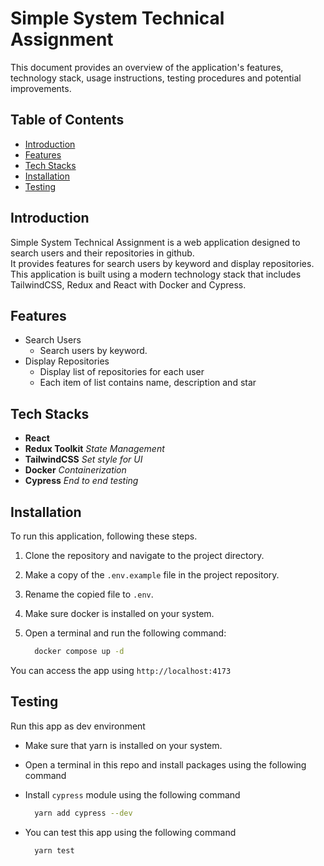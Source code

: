 # Simple System Technical Assignment

This document provides an overview of the application's features, technology stack, usage instructions, testing procedures and potential improvements.

## Table of Contents

- [Introduction](#introduction)
- [Features](#features)
- [Tech Stacks](#tech-stacks)
- [Installation](#installation)
- [Testing](#testing)

## Introduction

Simple System Technical Assignment is a web application designed to search users and their repositories in github.\
It provides features for search users by keyword and display repositories. \
This application is built using a modern technology stack that includes TailwindCSS, Redux and React with Docker and Cypress.

## Features

- Search Users
  - Search users by keyword.
- Display Repositories
  - Display list of repositories for each user
  - Each item of list contains name, description and star

## Tech Stacks

- **React**
- **Redux Toolkit** *State Management*
- **TailwindCSS** *Set style for UI*
- **Docker** *Containerization*
- **Cypress** *End to end testing*

## Installation

To run this application, following these steps.

1. Clone the repository and navigate to the project directory.
2. Make a copy of the `.env.example` file in the project repository.
3. Rename the copied file to `.env`.
4. Make sure docker is installed on your system.
5. Open a terminal and run the following command:

    ```bash
      docker compose up -d
    ```

You can access the app using `http://localhost:4173`

## Testing

Run this app as dev environment

- Make sure that yarn is installed on your system.
- Open a terminal in this repo and install packages using the following command
- Install `cypress` module using the following command

    ```bash
      yarn add cypress --dev
    ```

- You can test this app using the following command

    ```bash
      yarn test
    ```
